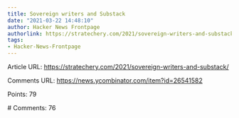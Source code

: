 ```yaml
---
title: Sovereign writers and Substack
date: "2021-03-22 14:48:10"
author: Hacker News Frontpage
authorlink: https://stratechery.com/2021/sovereign-writers-and-substack/
tags:
- Hacker-News-Frontpage
---
```


<p>Article URL: <a href="https://stratechery.com/2021/sovereign-writers-and-substack/">https://stratechery.com/2021/sovereign-writers-and-substack/</a></p>
<p>Comments URL: <a href="https://news.ycombinator.com/item?id=26541582">https://news.ycombinator.com/item?id=26541582</a></p>
<p>Points: 79</p>
<p># Comments: 76</p>
